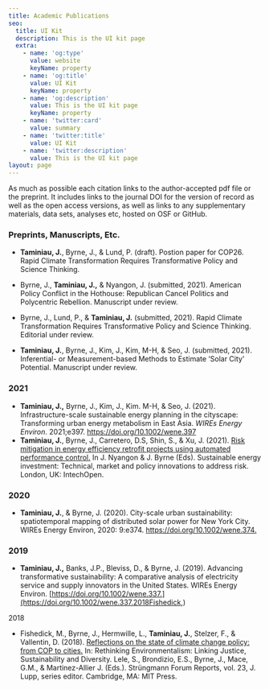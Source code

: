```yaml
---
title: Academic Publications
seo:
  title: UI Kit
  description: This is the UI kit page
  extra:
    - name: 'og:type'
      value: website
      keyName: property
    - name: 'og:title'
      value: UI Kit
      keyName: property
    - name: 'og:description'
      value: This is the UI kit page
      keyName: property
    - name: 'twitter:card'
      value: summary
    - name: 'twitter:title'
      value: UI Kit
    - name: 'twitter:description'
      value: This is the UI kit page
layout: page
---
```

As much as possible each citation links to the author-accepted pdf file or the preprint. It includes links to the journal DOI for the version of record as well as the open access versions, as well as links to any supplementary materials, data sets, analyses etc, hosted on OSF or GitHub.

### Preprints, Manuscripts, Etc.

*   **Taminiau, J.**, Byrne, J., & Lund, P. (draft). Postion paper for COP26. Rapid Climate Transformation Requires Transformative Policy and Science Thinking.

*   Byrne, J., **Taminiau, J.,** & Nyangon, J. (submitted, 2021). American Policy Conflict in the Hothouse: Republican Cancel Politics and Polycentric Rebellion. Manuscript under review.

*   Byrne, J., Lund, P., & **Taminiau, J.** (submitted, 2021). Rapid Climate Transformation Requires Transformative Policy and Science Thinking. Editorial under review.

*   **Taminiau, J.**, Byrne, J., Kim, J., Kim, M-H, & Seo, J. (submitted, 2021). Inferential- or Measurement-based Methods to Estimate ‘Solar City’ Potential. Manuscript under review.

### 2021

*   **Taminiau, J.,** Byrne, J., Kim, J., Kim. M-H, & Seo, J. (2021). Infrastructure-scale sustainable energy planning in the cityscape: Transforming urban energy metabolism in East Asia. *WIREs Energy Environ*. 2021;e397. <https://doi.org/10.1002/wene.397>
*   **Taminiau, J.**, Byrne, J., Carretero, D.S, Shin, S., & Xu, J. (2021). [Risk mitigation in energy efficiency retrofit projects using automated performance control.](https://www.intechopen.com/books/sustainable-energy-investment-technical-market-and-policy-innovations-to-address-risk/risk-mitigation-in-energy-efficiency-retrofit-projects-using-automated-performance-control) In J. Nyangon & J. Byrne (Eds). Sustainable energy investment: Technical, market and policy innovations to address risk. London, UK: IntechOpen.

### 2020

*   **Taminiau, J.**, & Byrne, J. (2020). City-scale urban sustainability: spatiotemporal mapping of distributed solar power for New York City. WIREs Energy Environ, 2020: 9:e374. <https://doi.org/10.1002/wene.374.>

### 2019

*   **Taminiau, J.,** Banks, J.P., Bleviss, D., & Byrne, J. (2019). Advancing transformative sustainability: A comparative analysis of electricity service and supply innovators in the United States. WIREs Energy Environ. [https://doi.org/10.1002/wene.337.](https://doi.org/10.1002/wene.337.2018Fishedick,)

2018

*   Fishedick, M., Byrne, J., Hermwille, L., **Taminiau, J.**, Stelzer, F., & Vallentin, D. (2018). [Reflections on the state of climate change policy: from COP to cities.](https://freefutures.org/wp-content/uploads/2019/01/2018\_RethinkEnviro_eds-Lele-Brond_Byrne_Mace_MartAlier_Ch9-ClimateChangePolicy_FischByrneHermTaminLuhmannSteltzerVallen.pdf) In: Rethinking Environmentalism: Linking Justice, Sustainability and Diversity. Lele, S., Brondizio, E.S., Byrne, J., Mace, G.M., & Martinez-Allier J. (Eds.). Strüngmann Forum Reports, vol. 23, J. Lupp, series editor. Cambridge, MA: MIT Press.
